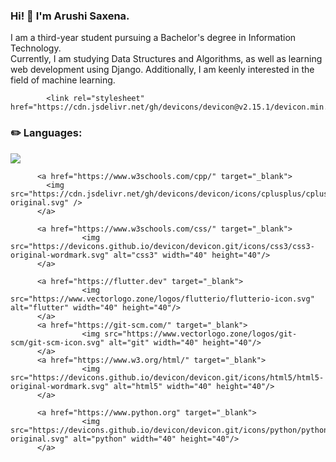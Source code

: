 ### Hi! 👋 I'm Arushi Saxena.

<!--
**saxena-arushi/saxena-arushi** is a ✨ _special_ ✨ repository because its `README.md` (this file) appears on your GitHub profile.

Here are some ideas to get you started:

- 🔭 I’m currently working on ...
- 🌱 I’m currently learning ...
- 👯 I’m looking to collaborate on ...
- 🤔 I’m looking for help with ...
- 💬 Ask me about ...
- 📫 How to reach me: ...
- 😄 Pronouns: ...
- ⚡ Fun fact: ...
-->

I am a third-year student pursuing a Bachelor's degree in Information Technology.  
Currently, I am studying Data Structures and Algorithms, as well as learning web development using Django. 
Additionally, I am keenly interested in the field of machine learning.  


            <link rel="stylesheet" href="https://cdn.jsdelivr.net/gh/devicons/devicon@v2.15.1/devicon.min.css">
          

<h3>✏️ Languages:   </h3>

<p align="left"> 
          <a href="https://www.cprogramming.com/" target="_blank"> 
            <img src="https://cdn.jsdelivr.net/gh/devicons/devicon/icons/c/c-original.svg" />
          </a> 
          
          <a href="https://www.w3schools.com/cpp/" target="_blank">        
            <img src="https://cdn.jsdelivr.net/gh/devicons/devicon/icons/cplusplus/cplusplus-original.svg" /> 
          </a> 
          
          <a href="https://www.w3schools.com/css/" target="_blank"> 
                    <img src="https://devicons.github.io/devicon/devicon.git/icons/css3/css3-original-wordmark.svg" alt="css3" width="40" height="40"/> 
          </a> 
           
          <a href="https://flutter.dev" target="_blank"> 
                    <img src="https://www.vectorlogo.zone/logos/flutterio/flutterio-icon.svg" alt="flutter" width="40" height="40"/> 
          </a> 
          <a href="https://git-scm.com/" target="_blank"> 
                    <img src="https://www.vectorlogo.zone/logos/git-scm/git-scm-icon.svg" alt="git" width="40" height="40"/> 
          </a> 
          <a href="https://www.w3.org/html/" target="_blank"> 
                    <img src="https://devicons.github.io/devicon/devicon.git/icons/html5/html5-original-wordmark.svg" alt="html5" width="40" height="40"/> 
          </a> 
           
          <a href="https://www.python.org" target="_blank"> 
                    <img src="https://devicons.github.io/devicon/devicon.git/icons/python/python-original.svg" alt="python" width="40" height="40"/> 
          </a> 
</p>

          
          
